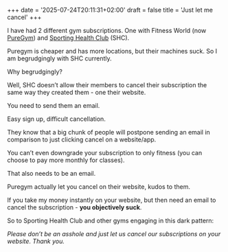 +++
date = '2025-07-24T20:11:31+02:00'
draft = false
title = 'Just let me cancel'
+++

I have had 2 different gym subscriptions.
One with Fitness World (now [PureGym](https://www.puregym.dk/)) and [Sporting Health Club](https://sportinghealthclub.dk/) (SHC).

Puregym is cheaper and has more locations, but their machines suck. So I am begrudgingly with SHC currently.

Why begrudgingly?

Well, SHC doesn’t allow their members to cancel their subscription the same way they created them - one their website.

You need to send them an email.

Easy sign up, difficult cancellation.

They know that a big chunk of people will postpone sending an email in comparison to just clicking cancel on a website/app.

You can’t even downgrade your subscription to only fitness (you can choose to pay more monthly for classes).

That also needs to be an email.

Puregym actually let you cancel on their website, kudos to them.

If you take my money instantly on your website, but then need an email to cancel the subscription - **you objectively suck**.

So to Sporting Health Club and other gyms engaging in this dark pattern:

_Please don’t be an asshole and just let us cancel our subscriptions on your website. Thank you._
